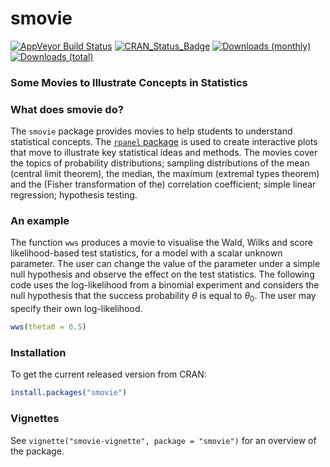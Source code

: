 
<!-- README.md is generated from README.Rmd. Please edit that file -->

# smovie

[![AppVeyor Build
Status](https://ci.appveyor.com/api/projects/status/github/paulnorthrop/smovie?branch=master&svg=true)](https://ci.appveyor.com/project/paulnorthrop/smovie)
[![CRAN_Status_Badge](https://www.r-pkg.org/badges/version/smovie)](https://cran.r-project.org/package=smovie)
[![Downloads
(monthly)](https://cranlogs.r-pkg.org/badges/smovie?color=brightgreen)](https://cran.r-project.org/package=smovie)
[![Downloads
(total)](https://cranlogs.r-pkg.org/badges/grand-total/smovie?color=brightgreen)](https://cran.r-project.org/package=smovie)

### Some Movies to Illustrate Concepts in Statistics

### What does smovie do?

The `smovie` package provides movies to help students to understand
statistical concepts. The [`rpanel`
package](https://cran.r-project.org/package=rpanel) is used to create
interactive plots that move to illustrate key statistical ideas and
methods. The movies cover the topics of probability distributions;
sampling distributions of the mean (central limit theorem), the median,
the maximum (extremal types theorem) and the (Fisher transformation of
the) correlation coefficient; simple linear regression; hypothesis
testing.

### An example

The function `wws` produces a movie to visualise the Wald, Wilks and
score likelihood-based test statistics, for a model with a scalar
unknown parameter. The user can change the value of the parameter under
a simple null hypothesis and observe the effect on the test statistics.
The following code uses the log-likelihood from a binomial experiment
and considers the null hypothesis that the success probability *θ* is
equal to *θ*<sub>0</sub>. The user may specify their own log-likelihood.

``` r
wws(theta0 = 0.5)
```

### Installation

To get the current released version from CRAN:

``` r
install.packages("smovie")
```

### Vignettes

See `vignette("smovie-vignette", package = "smovie")` for an overview of
the package.
